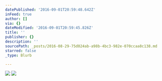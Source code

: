 ```yaml
---
datePublished: '2016-09-01T20:59:48.642Z'
inFeed: true
author: []
via: {}
dateModified: '2016-09-01T20:59:45.826Z'
title: ''
publisher: {}
description: ''
sourcePath: _posts/2016-08-29-75d024ab-a98b-4bc3-982e-070ccaa8c138.md
starred: false
_type: Blurb

---
```

![](https://the-grid-user-content.s3-us-west-2.amazonaws.com/add1f2b2-6e46-4e27-a741-fe6b00e3e0ca.jpg)
![](https://the-grid-user-content.s3-us-west-2.amazonaws.com/73a40db3-66d2-414b-a396-2bb6a1b7b11a.jpg)